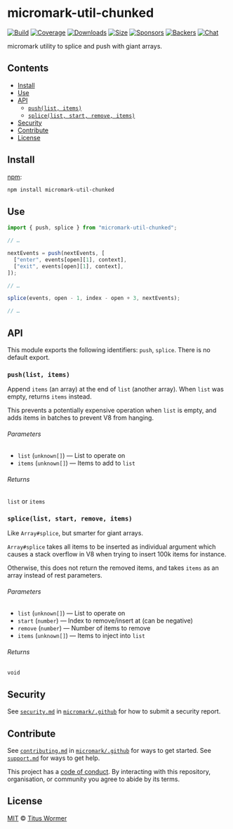 # micromark-util-chunked

[![Build][build-badge]][build] [![Coverage][coverage-badge]][coverage]
[![Downloads][downloads-badge]][downloads]
[![Size][bundle-size-badge]][bundle-size]
[![Sponsors][sponsors-badge]][opencollective]
[![Backers][backers-badge]][opencollective] [![Chat][chat-badge]][chat]

micromark utility to splice and push with giant arrays.

## Contents

- [Install](#install)
- [Use](#use)
- [API](#api)
  - [`push(list, items)`](#pushlist-items)
  - [`splice(list, start, remove, items)`](#splicelist-start-remove-items)
- [Security](#security)
- [Contribute](#contribute)
- [License](#license)

## Install

[npm][npm]:

```sh
npm install micromark-util-chunked
```

## Use

```js
import { push, splice } from "micromark-util-chunked";

// …

nextEvents = push(nextEvents, [
  ["enter", events[open][1], context],
  ["exit", events[open][1], context],
]);

// …

splice(events, open - 1, index - open + 3, nextEvents);

// …
```

## API

This module exports the following identifiers: `push`, `splice`. There is no
default export.

### `push(list, items)`

Append `items` (an array) at the end of `list` (another array). When `list` was
empty, returns `items` instead.

This prevents a potentially expensive operation when `list` is empty, and adds
items in batches to prevent V8 from hanging.

###### Parameters

- `list` (`unknown[]`) — List to operate on
- `items` (`unknown[]`) — Items to add to `list`

###### Returns

`list` or `items`

### `splice(list, start, remove, items)`

Like `Array#splice`, but smarter for giant arrays.

`Array#splice` takes all items to be inserted as individual argument which
causes a stack overflow in V8 when trying to insert 100k items for instance.

Otherwise, this does not return the removed items, and takes `items` as an array
instead of rest parameters.

###### Parameters

- `list` (`unknown[]`) — List to operate on
- `start` (`number`) — Index to remove/insert at (can be negative)
- `remove` (`number`) — Number of items to remove
- `items` (`unknown[]`) — Items to inject into `list`

###### Returns

`void`

## Security

See [`security.md`][securitymd] in [`micromark/.github`][health] for how to
submit a security report.

## Contribute

See [`contributing.md`][contributing] in [`micromark/.github`][health] for ways
to get started. See [`support.md`][support] for ways to get help.

This project has a [code of conduct][coc]. By interacting with this repository,
organisation, or community you agree to abide by its terms.

## License

[MIT][license] © [Titus Wormer][author]

<!-- Definitions -->

[build-badge]: https://github.com/micromark/micromark/workflows/main/badge.svg
[build]: https://github.com/micromark/micromark/actions
[coverage-badge]: https://img.shields.io/codecov/c/github/micromark/micromark.svg
[coverage]: https://codecov.io/github/micromark/micromark
[downloads-badge]: https://img.shields.io/npm/dm/micromark-util-chunked.svg
[downloads]: https://www.npmjs.com/package/micromark-util-chunked
[bundle-size-badge]: https://img.shields.io/bundlephobia/minzip/micromark-util-chunked.svg
[bundle-size]: https://bundlephobia.com/result?p=micromark-util-chunked
[sponsors-badge]: https://opencollective.com/unified/sponsors/badge.svg
[backers-badge]: https://opencollective.com/unified/backers/badge.svg
[opencollective]: https://opencollective.com/unified
[npm]: https://docs.npmjs.com/cli/install
[chat-badge]: https://img.shields.io/badge/chat-discussions-success.svg
[chat]: https://github.com/micromark/micromark/discussions
[license]: https://github.com/micromark/micromark/blob/main/license
[author]: https://wooorm.com
[health]: https://github.com/micromark/.github
[securitymd]: https://github.com/micromark/.github/blob/HEAD/security.md
[contributing]: https://github.com/micromark/.github/blob/HEAD/contributing.md
[support]: https://github.com/micromark/.github/blob/HEAD/support.md
[coc]: https://github.com/micromark/.github/blob/HEAD/code-of-conduct.md
